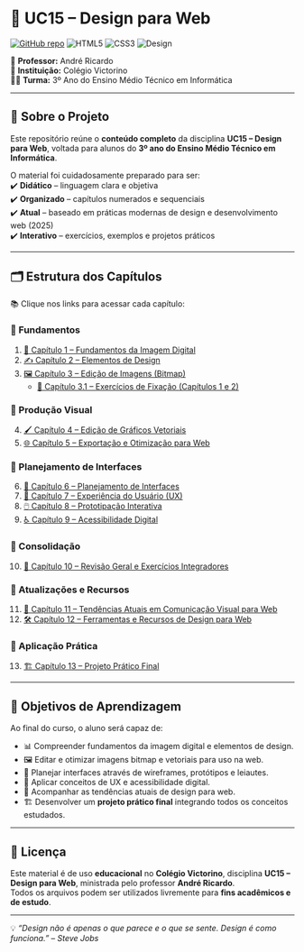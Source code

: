 # 🎨 UC15 – Design para Web  

[![GitHub repo](https://img.shields.io/badge/GitHub-UC15--Design_para_Web-181717?style=for-the-badge&logo=github)](https://github.com/prof-andrericardo/uc15-design_para_web)
![HTML5](https://img.shields.io/badge/HTML5-E34F26?style=for-the-badge&logo=html5&logoColor=white)
![CSS3](https://img.shields.io/badge/CSS3-1572B6?style=for-the-badge&logo=css3&logoColor=white)
![Design](https://img.shields.io/badge/Design-UX%2FUI-blueviolet?style=for-the-badge&logo=figma&logoColor=white)

📌 **Professor:** André Ricardo  
🏫 **Instituição:** Colégio Victorino  
👨‍🎓 **Turma:** 3º Ano do Ensino Médio Técnico em Informática  

---

## 📖 Sobre o Projeto  

Este repositório reúne o **conteúdo completo** da disciplina **UC15 – Design para Web**, voltada para alunos do **3º ano do Ensino Médio Técnico em Informática**.  

O material foi cuidadosamente preparado para ser:  
✔️ **Didático** – linguagem clara e objetiva  
✔️ **Organizado** – capítulos numerados e sequenciais  
✔️ **Atual** – baseado em práticas modernas de design e desenvolvimento web (2025)  
✔️ **Interativo** – exercícios, exemplos e projetos práticos  

---

## 🗂️ Estrutura dos Capítulos  

📚 Clique nos links para acessar cada capítulo:

### 🔹 Fundamentos
1. [📸 Capítulo 1 – Fundamentos da Imagem Digital](Capítulo%201%20-%20Fundamentos%20da%20Imagem%20Digital.md)  
2. [✍️ Capítulo 2 – Elementos de Design](Capítulo%202%20-%20Elementos%20de%20Design.md)  
3. [🖼️ Capítulo 3 – Edição de Imagens (Bitmap)](Capítulo%203%20-%20Edição%20de%20Imagens%20(Bitmap).md)  
   - [📝 Capítulo 3.1 – Exercícios de Fixação (Capítulos 1 e 2)](Capítulo%203.1%20-%20Exercícios%20de%20Fixação%20–%20Capítulos%201%20e%202.md)  

### 🔹 Produção Visual
4. [🖌️ Capítulo 4 – Edição de Gráficos Vetoriais](Capítulo%204%20-%20Edição%20de%20Gráficos%20Vetoriais.md)  
5. [🌐 Capítulo 5 – Exportação e Otimização para Web](Capítulo%205%20-%20Exportação%20e%20Otimização%20para%20Web.md)  

### 🔹 Planejamento de Interfaces
6. [📑 Capítulo 6 – Planejamento de Interfaces](Capítulo%206%20-%20Planejamento%20de%20Interfaces.md)  
7. [👥 Capítulo 7 – Experiência do Usuário (UX)](Capítulo%207%20-%20Experiência%20do%20Usuário%20(UX).md)  
8. [🖱️ Capítulo 8 – Prototipação Interativa](Capítulo%208%20-%20Prototipação%20Interativa.md)  
9. [♿ Capítulo 9 – Acessibilidade Digital](Capítulo%209%20-%20Acessibilidade%20Digital.md)  

### 🔹 Consolidação
10. [📘 Capítulo 10 – Revisão Geral e Exercícios Integradores](Capítulo%2010%20-%20Revisão%20Geral%20e%20Exercícios%20Integradores.md)  

### 🔹 Atualizações e Recursos
11. [🚀 Capítulo 11 – Tendências Atuais em Comunicação Visual para Web](Capítulo%2011%20-%20Tendências%20Atuais%20em%20Comunicação%20Visual%20para%20Web.md)  
12. [🛠️ Capítulo 12 – Ferramentas e Recursos de Design para Web](Capítulo%2012%20-%20Ferramentas%20e%20Recursos%20de%20Design%20para%20Web.md)  

### 🔹 Aplicação Prática
13. [🏗️ Capítulo 13 – Projeto Prático Final](Capítulo%2013%20-%20Projeto%20Prático%20Final.md)  

---

## 🎯 Objetivos de Aprendizagem  

Ao final do curso, o aluno será capaz de:  
- 📊 Compreender fundamentos da imagem digital e elementos de design.  
- 🖼️ Editar e otimizar imagens bitmap e vetoriais para uso na web.  
- 📑 Planejar interfaces através de wireframes, protótipos e leiautes.  
- 👥 Aplicar conceitos de UX e acessibilidade digital.  
- 🚀 Acompanhar as tendências atuais de design para web.  
- 🏗️ Desenvolver um **projeto prático final** integrando todos os conceitos estudados.  

---

## 📌 Licença  

Este material é de uso **educacional** no **Colégio Victorino**, disciplina **UC15 – Design para Web**, ministrada pelo professor **André Ricardo**.  
Todos os arquivos podem ser utilizados livremente para **fins acadêmicos e de estudo**.  

---

💡 *“Design não é apenas o que parece e o que se sente. Design é como funciona.”* – *Steve Jobs*  
